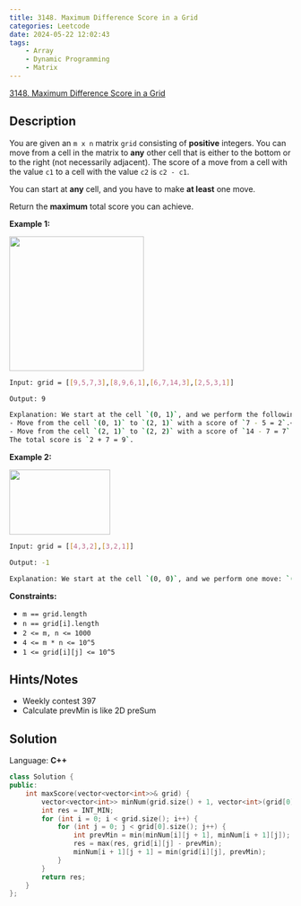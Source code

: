 ```yaml
---
title: 3148. Maximum Difference Score in a Grid
categories: Leetcode
date: 2024-05-22 12:02:43
tags:
    - Array
    - Dynamic Programming
    - Matrix
---
```


[3148. Maximum Difference Score in a Grid](https://leetcode.com/problems/maximum-difference-score-in-a-grid/description/)

## Description

You are given an `m x n` matrix `grid` consisting of **positive**  integers. You can move from a cell in the matrix to **any**  other cell that is either to the bottom or to the right (not necessarily adjacent). The score of a move from a cell with the value `c1` to a cell with the value `c2` is `c2 - c1`.

You can start at **any**  cell, and you have to make **at least**  one move.

Return the **maximum**  total score you can achieve.

**Example 1:**

<img alt="" src="https://assets.leetcode.com/uploads/2024/03/14/grid1.png" style="width: 240px; height: 240px;">

```bash
Input: grid = [[9,5,7,3],[8,9,6,1],[6,7,14,3],[2,5,3,1]]

Output: 9

Explanation: We start at the cell `(0, 1)`, and we perform the following moves:<br>
- Move from the cell `(0, 1)` to `(2, 1)` with a score of `7 - 5 = 2`.<br>
- Move from the cell `(2, 1)` to `(2, 2)` with a score of `14 - 7 = 7`.<br>
The total score is `2 + 7 = 9`.
```

**Example 2:**

<img alt="" src="https://assets.leetcode.com/uploads/2024/04/08/moregridsdrawio-1.png" style="width: 180px; height: 116px;">

```bash
Input: grid = [[4,3,2],[3,2,1]]

Output: -1

Explanation: We start at the cell `(0, 0)`, and we perform one move: `(0, 0)` to `(0, 1)`. The score is `3 - 4 = -1`.
```

**Constraints:**

- `m == grid.length`
- `n == grid[i].length`
- `2 <= m, n <= 1000`
- `4 <= m * n <= 10^5`
- `1 <= grid[i][j] <= 10^5`

## Hints/Notes

- Weekly contest 397
- Calculate prevMin is like 2D preSum

## Solution

Language: **C++**

```C++
class Solution {
public:
    int maxScore(vector<vector<int>>& grid) {
        vector<vector<int>> minNum(grid.size() + 1, vector<int>(grid[0].size() + 1, INT_MAX));
        int res = INT_MIN;
        for (int i = 0; i < grid.size(); i++) {
            for (int j = 0; j < grid[0].size(); j++) {
                int prevMin = min(minNum[i][j + 1], minNum[i + 1][j]);
                res = max(res, grid[i][j] - prevMin);
                minNum[i + 1][j + 1] = min(grid[i][j], prevMin);
            }
        }
        return res;
    }
};
```
